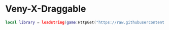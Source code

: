 # Veny-X-Draggable
```lua
local library = loadstring(game:HttpGet("https://raw.githubusercontent.com/GreenDeno/Venyx-UI-Library/main/source.lua"))()
```
